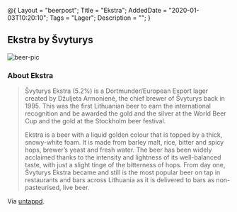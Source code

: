 @{
 Layout = "beerpost";
 Title = "Ekstra";
 AddedDate = "2020-01-03T10:20:10";
 Tags = "Lager";
 Description = "";
 }
 

## Ekstra by Švyturys

![beer-pic]

### About Ekstra

> Švyturys Ekstra (5.2%) is a Dortmunder/European Export lager created by Džuljeta Armonienė, the chief brewer of Švyturys back in 1995. This was the first Lithuanian beer to earn the international recognition and be awarded the gold and the silver at the World Beer Cup and the gold at the Stockholm beer festival.
>
> Ekstra is a beer with a liquid golden colour that is topped by a thick, snowy-white foam. It is made from barley malt, rice, bitter and spicy hops, brewer’s yeast and fresh water. The beer has been widely acclaimed thanks to the intensity and lightness of its well-balanced taste, with just a slight tinge of the bitterness of hops. From day one, Švyturys Ekstra became and still is the most popular beer on tap in restaurants and bars across Lithuania as it is delivered to bars as non-pasteurised, live beer.

Via [untappd][untappd-url].

[untappd-url]: <https://untappd.com//b/svyturys-ekstra/6923>
[beer-pic]: https://jasonpowley.com/assets/img/2020-01-03-ekstra.jpeg "Ekstra by Švyturys"
